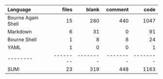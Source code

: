Language|files|blank|comment|code
:-------|-------:|-------:|-------:|-------:
Bourne Again Shell|15|280|440|1047
Markdown|6|31|0|91
Bourne Shell|1|8|8|24
YAML|1|0|0|1
--------|--------|--------|--------|--------
SUM:|23|319|448|1163
